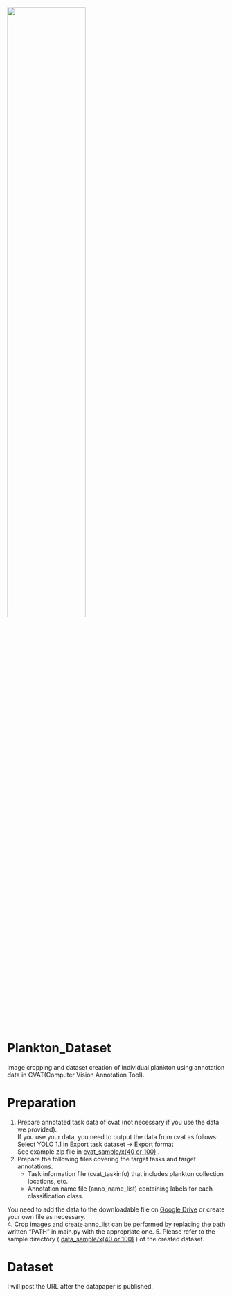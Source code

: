 <img src="https://github.com/hayakawa-domi/plankton_dataset/assets/129620031/4d8513b1-8adf-4008-81f1-1200ef0df4fc" width="60%" />

# Plankton_Dataset
Image cropping and dataset creation of individual plankton using annotation data in CVAT(Computer Vision Annotation Tool).

# Preparation
1. Prepare annotated task data of cvat (not necessary if you use the data we provided).  
If you use your data, you need to output the data from cvat as follows:  
Select YOLO 1.1 in Export task dataset → Export format  
See example zip file in <a href="cvat_sample/"> cvat_sample/x(40 or 100)</a> .
3. Prepare the following files covering the target tasks and target annotations.
   - Task information file (cvat_taskinfo) that includes plankton collection locations, etc.
   - Annotation name file (anno_name_list) containing labels for each classification class.

You need to add the data to the downloadable file on [Google Drive](https://drive.google.com/drive/folders/16x4IDIFmGJeLQr1QsCbYQzQU1KGDpJyC?usp=sharing) or create your own file as necessary.  
4. Crop images and create anno_list can be performed by replacing the path written “PATH” in main.py with the appropriate one.
5. Please refer to the sample directory ( <a href="data_sample/"> data_sample/x(40 or 100)</a> ) of the created dataset.


# Dataset
I will post the URL after the datapaper is published.
